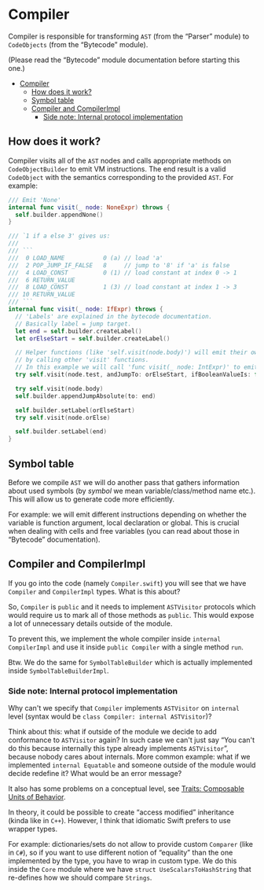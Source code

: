 # Compiler

Compiler is responsible for transforming `AST` (from the “Parser” module) to `CodeObjects` (from the “Bytecode” module).

(Please read the “Bytecode” module documentation before starting this one.)

- [Compiler](#compiler)
  - [How does it work?](#how-does-it-work)
  - [Symbol table](#symbol-table)
  - [Compiler and CompilerImpl](#compiler-and-compilerimpl)
    - [Side note: Internal protocol implementation](#side-note-internal-protocol-implementation)

## How does it work?
Compiler visits all of the `AST` nodes and calls appropriate methods on `CodeObjectBuilder` to emit VM instructions. The end result is a valid `CodeObject` with the semantics corresponding to the provided `AST`. For example:

```Swift
/// Emit 'None'
internal func visit(_ node: NoneExpr) throws {
  self.builder.appendNone()
}

/// `1 if a else 3' gives us:
///
/// ```
///  0 LOAD_NAME           0 (a) // load 'a'
///  2 POP_JUMP_IF_FALSE   8     // jump to '8' if 'a' is false
///  4 LOAD_CONST          0 (1) // load constant at index 0 -> 1
///  6 RETURN_VALUE
///  8 LOAD_CONST          1 (3) // load constant at index 1 -> 3
/// 10 RETURN_VALUE
/// ```
internal func visit(_ node: IfExpr) throws {
  // 'Labels' are explained in the bytecode documentation.
  // Basically label = jump target.
  let end = self.builder.createLabel()
  let orElseStart = self.builder.createLabel()

  // Helper functions (like 'self.visit(node.body)') will emit their own code,
  // by calling other 'visit' functions.
  // In this example we will call 'func visit(_ node: IntExpr)' to emit 'LOAD_CONST 1'.
  try self.visit(node.test, andJumpTo: orElseStart, ifBooleanValueIs: false)

  try self.visit(node.body)
  self.builder.appendJumpAbsolute(to: end)

  self.builder.setLabel(orElseStart)
  try self.visit(node.orElse)

  self.builder.setLabel(end)
}
```

## Symbol table

Before we compile `AST` we will do another pass that gathers information about used symbols (by *symbol* we mean variable/class/method name etc.). This will allow us to generate code more efficiently.

For example: we will emit different instructions depending on whether the variable is function argument, local declaration or global. This is crucial when dealing with cells and free variables (you can read about those in “Bytecode” documentation).

## Compiler and CompilerImpl

If you go into the code (namely `Compiler.swift`) you will see that we have `Compiler` and `CompilerImpl` types. What is this about?

So, `Compiler` is `public` and it needs to implement `ASTVisitor` protocols which would require us to mark all of those methods as `public`. This would expose a lot of unnecessary details outside of the module.

To prevent this, we implement the whole compiler inside `internal CompilerImpl` and use it inside `public Compiler` with a single method `run`.

Btw. We do the same for `SymbolTableBuilder` which is actually implemented inside `SymbolTableBuilderImpl`.

### Side note: Internal protocol implementation

Why can't we specify that `Compiler` implements `ASTVisitor` on `internal` level (syntax would be `class Compiler: internal ASTVisitor`)?

Think about this: what if outside of the module we decide to add conformance to `ASTVisitor` again? In such case we can't just say “You can't do this because internally this type already implements `ASTVisitor`”, because nobody cares about internals. More common example: what if we implemented `internal Equatable` and someone outside of the module would decide redefine it? What would be an error message?

It also has some problems on a conceptual level, see
[Traits: Composable Units of Behavior](http://scg.unibe.ch/archive/papers/Scha03aTraits.pdf).

In theory, it could be possible to create “access modified” inheritance
(kinda like in `C++`). However, I think that idiomatic Swift prefers to use wrapper types.

For example: dictionaries/sets do not allow to provide custom `Comparer` (like in `C#`), so if you want to use different notion of “equality” than the one implemented by the type, you have to wrap in custom type. We do this inside the `Core` module where we have `struct UseScalarsToHashString` that re-defines how we should compare `Strings`.
